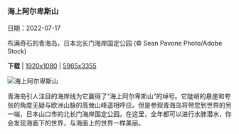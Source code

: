 ### 海上阿尔卑斯山

日期：2022-07-17

布满奇石的青海岛，日本北长门海岸国定公园 (© Sean Pavone Photo/Adobe Stock)

**下载**  |  [1920x1080](https://cn.bing.com/th?id=OHR.OmijimaIsland_ZH-CN3328515301_1920x1080.jpg)  |  [5965x3355](https://cn.bing.com/th?id=OHR.OmijimaIsland_ZH-CN3328515301_UHD.jpg)

![海上阿尔卑斯山](https://cn.bing.com/th?id=OHR.OmijimaIsland_ZH-CN3328515301_1920x1080.jpg "布满奇石的青海岛，日本北长门海岸国定公园 (© Sean Pavone Photo/Adobe Stock)")

青海岛引人注目的海岸线为它赢得了“海上阿尔卑斯山”的绰号。它陡峭的悬崖和夸张的角度无疑与欧洲山脉的高耸山峰遥相呼应。但是参观青海岛将带您到世界的另一端，日本山口市的北长门海岸国定公园。在这里，全年都可以进行水肺潜水，你会发现海面下的世界，与海面上的世界一样美丽。
